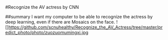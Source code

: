 #Recognize the AV actress by CNN

##summary
I want my computer to be able to recognize the actress by deep learning, even if there are Mosaics on the face.
![]https://github.com/scnuhealthy/Recognize_the_AV_Actress/tree/master/predict_photo/photo/zuozuomumingxi.jpg